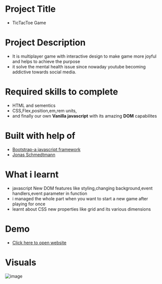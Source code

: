 # Project Title
 - TicTacToe Game

# Project Description
 - It is multiplayer game with interactive design to make game more joyful and helps to achieve the purpose
 - it solve the mental health issue since nowaday youtube becoming addictive towards social media.


# Required skills to complete
 - HTML and sementics
 - CSS,Flex,position,em,rem units,
 - and finally our own **Vanilla javascript** with its amazing **DOM** capabilites

# Built with help of
  - [Bootstrap-a javascript framework](https://getbootstrap.com/docs/5.3/getting-started/introduction/)
  - [Jonas Schmedtmann](https://www.udemy.com/course/the-complete-javascript-course/)
  
# What i learnt
  - javascript New DOM features like styling,changing background,event handlers,event parameter in function
  - i managed the whole part when you want to start a new game after playing for once
  - learnt about CSS new properties like grid and its various dimensions

# Demo
  - [Click here to open website](https://tictactoe111222.netlify.app/)

# Visuals
  ![image](https://github.com/ybairwa91/TicTacToe/assets/38151247/c0986e12-fb86-4ff0-8731-a35eaa0493e0)
